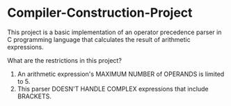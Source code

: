 # Compiler-Construction-Project
This project is a basic implementation of an operator precedence parser in C programming language that calculates the result of arithmetic expressions.

What are the restrictions in this project?
1. An arithmetic expression's MAXIMUM NUMBER of OPERANDS is limited to 5.
2. This parser DOESN'T HANDLE COMPLEX expressions that include BRACKETS.

